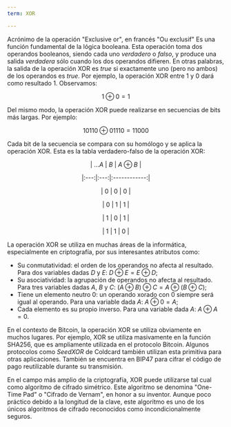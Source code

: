 ```yaml
---
term: XOR

---
```

Acrónimo de la operación "Exclusive or", en francés "Ou exclusif" Es una función fundamental de la lógica booleana. Esta operación toma dos operandos booleanos, siendo cada uno $verdadero$ o $falso$, y produce una salida $verdadera$ sólo cuando los dos operandos difieren. En otras palabras, la salida de la operación XOR es $true$ si exactamente uno (pero no ambos) de los operandos es $true$. Por ejemplo, la operación XOR entre $1$ y $0$ dará como resultado $1$. Observamos:

$$
1 \oplus 0 = 1
$$

Del mismo modo, la operación XOR puede realizarse en secuencias de bits más largas. Por ejemplo:

$$
10110 \oplus 01110 = 11000
$$

Cada bit de la secuencia se compara con su homólogo y se aplica la operación XOR. Esta es la tabla verdadero-falso de la operación XOR:

<div align="center">

| ...$A$ | $B$ | $A \oplus B$ |

|:---:|:---:|:------------:|

| $0$ | $0$ | $0$ |

| $0$ | $1$ | $1$ |

| $1$ | $0$ | $1$ |

| $1$ | $1$ | $0$ |

</div>

La operación XOR se utiliza en muchas áreas de la informática, especialmente en criptografía, por sus interesantes atributos como:


- Su conmutatividad: el orden de los operandos no afecta al resultado. Para dos variables dadas $D$ y $E$: $D \oplus E = E \oplus D$;
- Su asociatividad: la agrupación de operandos no afecta al resultado. Para tres variables dadas $A$, $B$ y $C$: $(A \oplus B) \oplus C = A \oplus (B \oplus C)$;
- Tiene un elemento neutro $0$: un operando xorado con $0$ siempre será igual al operando. Para una variable dada $A$: $A \oplus 0 = A$;
- Cada elemento es su propio inverso. Para una variable dada $A$: $A \oplus A = 0$.

En el contexto de Bitcoin, la operación XOR se utiliza obviamente en muchos lugares. Por ejemplo, XOR se utiliza masivamente en la función SHA256, que es ampliamente utilizada en el protocolo Bitcoin. Algunos protocolos como *SeedXOR* de Coldcard también utilizan esta primitiva para otras aplicaciones. También se encuentra en BIP47 para cifrar el código de pago reutilizable durante su transmisión.

En el campo más amplio de la criptografía, XOR puede utilizarse tal cual como algoritmo de cifrado simétrico. Este algoritmo se denomina "One-Time Pad" o "Cifrado de Vernam", en honor a su inventor. Aunque poco práctico debido a la longitud de la clave, este algoritmo es uno de los únicos algoritmos de cifrado reconocidos como incondicionalmente seguros.